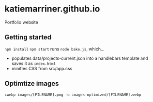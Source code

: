 # katiemarriner.github.io
Portfolio website

## Getting started
`npm install`
`npm start` runs `node bake.js`, which...
- populates data/projects-current.json into a handlebars template and saves it as `index.html`
- minifies CSS from src/app.css

## Optimtize images
`cwebp images/[FILENAME].png -o images-optimized/[FILENAME].webp`

